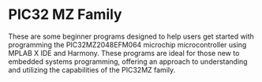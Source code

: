 # PIC32 MZ Family
These are some beginner programs designed to help users get started with programming the PIC32MZ2048EFM064 microchip microcontroller using MPLAB X IDE and Harmony. These programs are ideal for those new to embedded systems programming, offering an approach to understanding and utilizing the capabilities of the PIC32MZ family.
